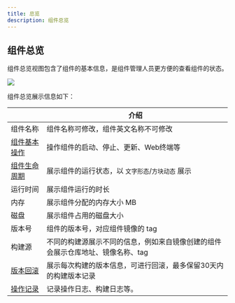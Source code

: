 ```yaml
---
title: 总览
description: 组件总览
---
```


## 组件总览

组件总览视图包含了组件的基本信息，是组件管理人员更方便的查看组件的状态。

![](https://static.goodrain.com/docs/5.6/use-manual/component-manage/overview/overview.png)

组件总览展示信息如下：

|                                                              | 介绍                                                         |
| ------------------------------------------------------------ | ------------------------------------------------------------ |
| 组件名称                                                     | 组件名称可修改，组件英文名称不可修改                         |
| [组件基本操作](/docs/use-manual/component-manage/overview/basic-operation) | 操作组件的启动、停止、更新、Web终端等                        |
| [组件生命周期](/docs/use-manual/component-manage/overview/service-properties) | 展示组件的运行状态，以 `文字形态`/`方块动态` 展示            |
| 运行时间                                                     | 展示组件运行的时长                                           |
| 内存                                                         | 展示组件分配的内存大小 MB                                    |
| 磁盘                                                         | 展示组件占用的磁盘大小                                       |
| 版本号                                                       | 组件的版本号，对应组件镜像的 tag                             |
| 构建源                                                       | 不同的构建源展示不同的信息，例如来自镜像创建的组件会展示仓库地址、镜像名称、tag |
| [版本回滚](/docs/use-manual/component-manage/overview/version-rollback) | 展示每次构建的版本信息，可进行回滚，最多保留30天内的构建版本记录 |
| [操作记录](/docs/use-manual/component-manage/overview/operation-log) | 记录操作日志、构建日志等。                                   |

